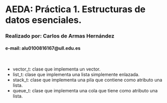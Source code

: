 <h1> AEDA: Práctica 1. Estructuras de datos esenciales.</h1>
<h3> Realizado por: Carlos de Armas Hernández </h3>
<h4> e-mail: alu0100816167@ull.edu.es </h4>
<br>
<ul>
  <li>vector_t: clase que implementa un vector.</li>
  <li>list_t: clase que implementa una lista simplemente enlazada.</li>
  <li>stack_t: clase que implementa una pila que contiene como atributo una lista.</li>
  <li>queue_t: clase que implementa una cola que tiene como atributo una lista.</li>
</ul>
